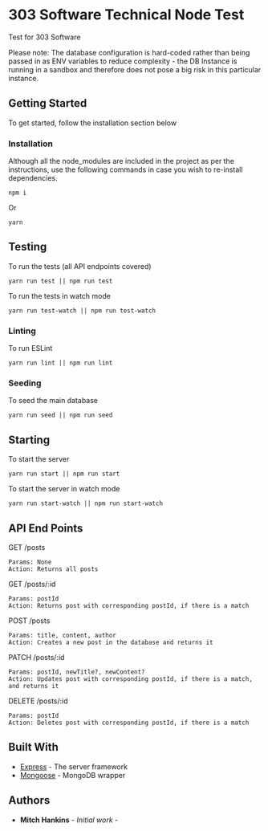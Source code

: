 # 303 Software Technical Node Test

Test for 303 Software

Please note: The database configuration is hard-coded rather than being passed in as ENV variables to reduce complexity - the DB Instance is running in a sandbox and therefore does not pose a big risk in this particular instance.

## Getting Started

To get started, follow the installation section below

### Installation

Although all the node_modules are included in the project as per the instructions, use the following commands in case you wish to re-install dependencies.

```
npm i
```

Or

```
yarn
```


## Testing

To run the tests (all API endpoints covered)

```
yarn run test || npm run test
```

To run the tests in watch mode

```
yarn run test-watch || npm run test-watch
```

### Linting

To run ESLint

```
yarn run lint || npm run lint
```

### Seeding

To seed the main database 

```
yarn run seed || npm run seed
```

## Starting

To start the server

```
yarn run start || npm run start
```

To start the server in watch mode

```
yarn run start-watch || npm run start-watch
```

## API End Points

GET /posts

```
Params: None
Action: Returns all posts 
```

GET /posts/:id

```
Params: postId
Action: Returns post with corresponding postId, if there is a match 
```

POST /posts

```
Params: title, content, author
Action: Creates a new post in the database and returns it
```

PATCH /posts/:id

```
Params: postId, newTitle?, newContent?
Action: Updates post with corresponding postId, if there is a match, and returns it
```

DELETE /posts/:id

```
Params: postId
Action: Deletes post with corresponding postId, if there is a match
```

## Built With

* [Express](https://github.com/expressjs) - The server framework
* [Mongoose](https://github.com/Automattic/mongoose) - MongoDB wrapper

## Authors

* **Mitch Hankins** - *Initial work* -
